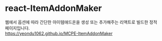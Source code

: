 # react-ItemAddonMaker
웹에서 옵션에 따라 간단한 아이템애드온을 생성 또는 추가해주는 리액트로 빌드한 정적 페이지입니다.  
https://yeondu1062.github.io/MCPE-ItemAddonMaker
